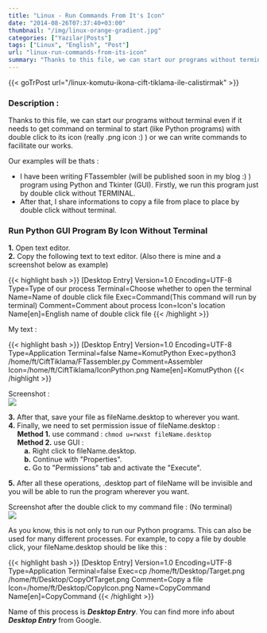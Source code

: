 ```yaml
---
title: "Linux - Run Commands From It's Icon"
date: "2014-08-26T07:37:40+03:00"
thumbnail: "/img/linux-orange-gradient.jpg"
categories: ["Yazılar|Posts"]
tags: ["Linux", "English", "Post"]
url: "linux-run-commands-from-its-icon"
summary: "Thanks to this file, we can start our programs without terminal even if it needs to get command on terminal to start (like Python programs) with double click to its icon (really .png icon :) ) or we can write commands to facilitate our works."
---
```


{{< goTrPost url="/linux-komutu-ikona-cift-tiklama-ile-calistirmak" >}} <br>

### Description :

Thanks to this file, we can start our programs without terminal even if it needs to get command on terminal to start (like Python programs) with double click to its icon (really .png icon :) ) or we can write commands to facilitate our works.

Our examples will be thats :

- I have been writing FTassembler (will be published soon in my blog :) ) program using Python and Tkinter (GUI). Firstly, we run this program just by double click without TERMINAL.
- After that, I share informations to copy a file from place to place by double click without terminal.


### Run Python GUI Program By Icon Without Terminal

**1.** Open text editor. <br>
**2.** Copy the following text to text editor. (Also there is mine and a screenshot below as example)

{{< highlight bash >}}
[Desktop Entry]
Version=1.0
Encoding=UTF-8
Type=Type of our process
Terminal=Choose whether to open the terminal 
Name=Name of double click file
Exec=Command(This command will run by terminal)
Comment=Comment about process
Icon=Icon's location
Name[en]=English name of double click file
{{< /highlight >}}

My text :

{{< highlight bash >}}
[Desktop Entry]
Version=1.0
Encoding=UTF-8
Type=Application
Terminal=false
Name=KomutPython
Exec=python3 /home/ft/CiftTiklama/FTassembler.py
Comment=Assembler
Icon=/home/ft/CiftTiklama/IconPython.png
Name[en]=KomutPython
{{< /highlight >}}

Screenshot : <br>
[![](/img/desktop-entry-ss-1.jpg)](/img/desktop-entry-ss-1.png)

**3.** After that, save your file as fileName.desktop to wherever you want. <br>
**4.** Finally, we need to set permission issue of fileName.desktop : <br>
&emsp; **Method 1.** use command : `chmod u=rwxst fileName.desktop` <br>
&emsp; **Method 2.** use GUI : <br>
&emsp;&emsp; **a.** Right click to fileName.desktop. <br>
&emsp;&emsp; **b.** Continue with "Properties". <br>
&emsp;&emsp; **c.** Go to "Permissions" tab and activate the "Execute".

**5.** After all these operations, .desktop part of fileName will be invisible and you will be able to run the program wherever you want.

Screenshot after the double click to my command file : (No terminal) <br>
[![](/img/desktop-entry-ss-2-en.png)](/img/desktop-entry-ss-2-en.png)

As you know, this is not only to run our Python programs. This can also be used for many different processes. For example, to copy a file by double click, your fileName.desktop should be like this :

{{< highlight bash >}}
[Desktop Entry]
Version=1.0
Encoding=UTF-8
Type=Application
Terminal=false
Exec=cp /home/ft/Desktop/Target.png /home/ft/Desktop/CopyOfTarget.png
Comment=Copy a file
Icon=/home/ft/Desktop/CopyIcon.png
Name=CopyCommand 
Name[en]=CopyCommand
{{< /highlight >}}

Name of this process is ***Desktop Entry***. You can find more info about ***Desktop Entry*** from Google.
